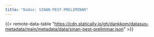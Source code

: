 ```yaml
---
title: "Dados: SINAN-PEST-PRELIMINAR"
---
```


{{< remote-data-table "https://cdn.statically.io/gh/dankkom/datasus-metadata/main/metadata/data/sinan-pest-preliminar.json" >}}
